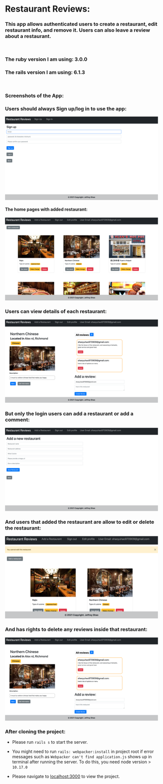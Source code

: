 # Restaurant Reviews:

### This app allows authenticated users to create a restaurant, edit restaurant info, and remove it. Users can also leave a review about a restaurant.

<br>

### The ruby version I am using: 3.0.0

### The rails version I am using: 6.1.3

<br>

### Screenshots of the App:

### Users should always Sign up/log in to use the app:

![](https://github.com/97-Jeffrey/restaurant-review/blob/master/doc/Screen%20Shot%202021-03-07%20at%208.50.42%20PM.png?raw=true)

#### The home pages with added restaurant:

![](https://github.com/97-Jeffrey/restaurant-review/blob/master/doc/Screen%20Shot%202021-03-07%20at%208.49.31%20PM.png?raw=true)

### Users can view details of each restaurant:

![](https://github.com/97-Jeffrey/restaurant-review/blob/master/doc/Screen%20Shot%202021-03-07%20at%208.50.09%20PM.png?raw=true)

### But only the login users can add a restaurant or add a comment:

![](https://github.com/97-Jeffrey/restaurant-review/blob/master/doc/Screen%20Shot%202021-03-07%20at%208.51.20%20PM.png?raw=true)

### And users that added the restaurant are allow to edit or delete the restaurant:

![](https://github.com/97-Jeffrey/restaurant-review/blob/master/doc/Screen%20Shot%202021-03-07%20at%208.58.51%20PM.png?raw=true)

### And has rights to delete any reviews inside that restaurant:

![](https://github.com/97-Jeffrey/restaurant-review/blob/master/doc/Screen%20Shot%202021-03-07%20at%209.02.42%20PM.png?raw=true)

### After cloning the project:

- Please run `rails s` to start the server.

- You might need to run `rails: webpacker:install` in project root if error messages such as `Webpacker can't find application.js` shows up in terminal after running the server. To do this, you need node version > `10.17.0`

- Please navigate to [localhost:3000](http://localhost:3000/) to view the project.
